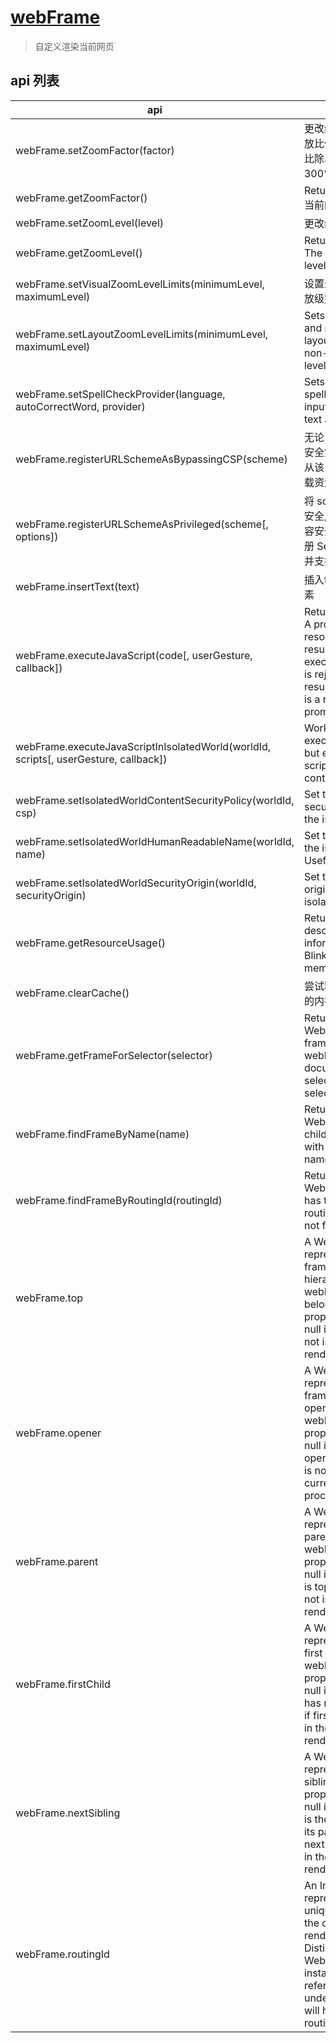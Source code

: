 # [webFrame](https://www.electronjs.cn/docs/api/web-frame)

> 自定义渲染当前网页

## api 列表

| api                                                                                  | more                                                                                                                                                                              |
| ------------------------------------------------------------------------------------ | --------------------------------------------------------------------------------------------------------------------------------------------------------------------------------- |
| webFrame.setZoomFactor(factor)                                                       | 更改缩放比例。缩放比例是缩放百分比除以 100，如 300% = 3.0。                                                                                                                       |
| webFrame.getZoomFactor()                                                             | Returns Number - 当前的缩放比例。                                                                                                                                                 |
| webFrame.setZoomLevel(level)                                                         | 更改缩放等级                                                                                                                                                                      |
| webFrame.getZoomLevel()                                                              | Returns Number - The current zoom level.                                                                                                                                          |
| webFrame.setVisualZoomLevelLimits(minimumLevel, maximumLevel)                        | 设置最大和最小缩放级别。                                                                                                                                                          |
| webFrame.setLayoutZoomLevelLimits(minimumLevel, maximumLevel)                        | Sets the maximum and minimum layout-based (i.e. non-visual) zoom level.                                                                                                           |
| webFrame.setSpellCheckProvider(language, autoCorrectWord, provider)                  | Sets a provider for spell checking in input fields and text areas.                                                                                                                |
| webFrame.registerURLSchemeAsBypassingCSP(scheme)                                     | 无论当前页的内容安全策略如何, 都将从该 scheme 中加载资源。                                                                                                                        |
| webFrame.registerURLSchemeAsPrivileged(scheme[, options])                            | 将 scheme 注册为安全, 绕过资源的内容安全策略, 允许注册 ServiceWorker 并支持获取 API。                                                                                             |
| webFrame.insertText(text)                                                            | 插入text 到焦点元素                                                                                                                                                               |
| webFrame.executeJavaScript(code[, userGesture, callback])                            | Returns Promise - A promise that resolves with the result of the executed code or is rejected if the result of the code is a rejected promise.                                    |
| webFrame.executeJavaScriptInIsolatedWorld(worldId, scripts[, userGesture, callback]) | Work like executeJavaScript but evaluates scripts in isolated context.                                                                                                            |
| webFrame.setIsolatedWorldContentSecurityPolicy(worldId, csp)                         | Set the content security policy of the isolated world.                                                                                                                            |
| webFrame.setIsolatedWorldHumanReadableName(worldId, name)                            | Set the name of the isolated world. Useful in devtools.                                                                                                                           |
| webFrame.setIsolatedWorldSecurityOrigin(worldId, securityOrigin)                     | Set the security origin of the isolated world.                                                                                                                                    |
| webFrame.getResourceUsage()                                                          | Returns an object describing usage information of Blink's internal memory caches.                                                                                                 |
| webFrame.clearCache()                                                                | 尝试释放不再使用的内存                                                                                                                                                            |
| webFrame.getFrameForSelector(selector)                                               | Returns WebFrame - The frame element in webFrame's document selected by selector                                                                                                  |
| webFrame.findFrameByName(name)                                                       | Returns WebFrame - A child of webFrame with the supplied name,                                                                                                                    |
| webFrame.findFrameByRoutingId(routingId)                                             | Returns WebFrame - that has the supplied routingId, null if not found.                                                                                                            |
| webFrame.top                                                                         | A WebFrame representing top frame in frame hierarchy to which webFrame belongs, the property would be null if top frame is not in the current renderer process.                   |
| webFrame.opener                                                                      | A WebFrame representing the frame which opened webFrame, the property would be null if there's no opener or opener is not in the current renderer process.                        |
| webFrame.parent                                                                      | A WebFrame representing parent frame of webFrame, the property would be null if webFrame is top or parent is not in the current renderer process.                                 |
| webFrame.firstChild                                                                  | A WebFrame representing the first child frame of webFrame, the property would be null if webFrame has no children or if first child is not in the current renderer process.       |
| webFrame.nextSibling                                                                 | A WebFrame representing next sibling frame, the property would be null if webFrame is the last frame in its parent or if the next sibling is not in the current renderer process. |
| webFrame.routingId                                                                   | An Integer representing the unique frame id in the current renderer process. Distinct WebFrame instances that refer to the same underlying frame will have the same routingId.    |